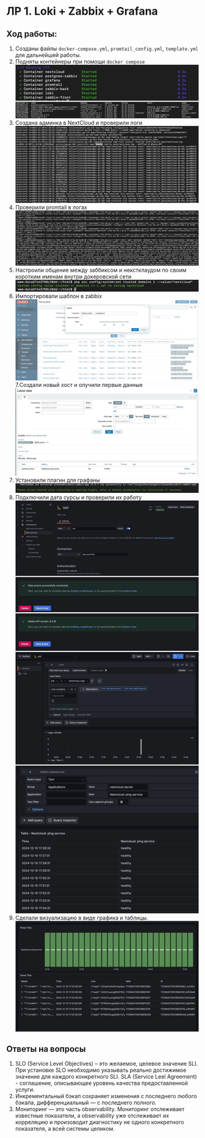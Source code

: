 # ЛР 1. Loki + Zabbix + Grafana

## Ход работы:
1. Созданы файлы `docker-compose.yml`, `promtail_config.yml`, `template.yml` для дальнейшей работы.
2. Подняты контейнеры при помощи `docker compose`
![image 1](https://github.com/Ulitka-na-sklone/Ted_Team/blob/main/LR1/pic/1.jpg)
![image 2](https://github.com/Ulitka-na-sklone/Ted_Team/blob/main/LR1/pic/2.png)
3. Создана админка в NextCloud и проверили логи
![image 3](https://github.com/Ulitka-na-sklone/Ted_Team/blob/main/LR1/pic/3.jpg)
4. Проверили promtail в логах
![image 4](https://github.com/Ulitka-na-sklone/Ted_Team/blob/main/LR1/pic/4.jpg)
5. Настроили общение между заббиксом и некстклаудом по своим коротким именам внутри докеровской сети
![image 5](https://github.com/Ulitka-na-sklone/Ted_Team/blob/main/LR1/pic/5.png)
6. Импортировали шаблон в zabbix
![image 6](https://github.com/Ulitka-na-sklone/Ted_Team/blob/main/LR1/pic/6.jpg)
7.Создали новый хост и олучили первые данные
![image 7](https://github.com/Ulitka-na-sklone/Ted_Team/blob/main/LR1/pic/7.jpg)
8. Установили плагин для графаны
![image 8](https://github.com/Ulitka-na-sklone/Ted_Team/blob/main/LR1/pic/8.png)
9. Подключили дата сурсы и проверили их работу
![image 9](https://github.com/Ulitka-na-sklone/Ted_Team/blob/main/LR1/pic/9.jpg)
![image 10](https://github.com/Ulitka-na-sklone/Ted_Team/blob/main/LR1/pic/10.jpg)
![image 11](https://github.com/Ulitka-na-sklone/Ted_Team/blob/main/LR1/pic/11.jpg)
![image 12](https://github.com/Ulitka-na-sklone/Ted_Team/blob/main/LR1/pic/12.jpg)
![image 13](https://github.com/Ulitka-na-sklone/Ted_Team/blob/main/LR1/pic/13.jpg)
10. Сделали визуализацию в виде графика и таблицы.
![image 14](https://github.com/Ulitka-na-sklone/Ted_Team/blob/main/LR1/pic/14.jpg)

## Ответы на вопросы
1. SLO (Service Level Objectives) – это желаемое, целевое значение SLI. При установке SLO необходимо указывать реально достижимое значение для каждого конкретного SLI.
   SLA (Service Leel Agreement) - соглашение, описывающее уровень качества предоставленной услуги.
3. Инкрементальный бэкап сохраняет изменения с последнего любого бэкапа, дифференциальный — с последнего полного.
4. Мониторинг — это часть observability. Мониторинг отслеживает известные показатели, а observability уже отслеживает их корреляцию и произоводит диагностику не одного конкретного показателя, а всей системы целиком.
